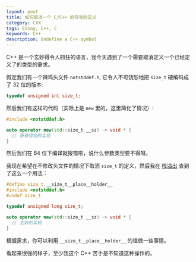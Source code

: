```yaml
---
layout: post
title: 如何取消一个 C/C++ 的符号的定义
category: CXX
tags: Essay, C++, C
keywords: C++
description: Undefine a C++ symbol
---
```


C++ 是一个玄妙得令人抓狂的语言，我今天遇到了一个需要取消定义一个已经定义了的类型的需求。

假定我们有一个辣鸡头文件 `notstddef.h`, 它令人不可饶恕地把 `size_t` 硬编码成了 32 位的版本:

```c
typedef unsigned int size_t;
```

然后我们有这样的代码（实际上是 `new` 里的，这里简化了情况）:

```cpp
#include <notstddef.h>

auto operator new(std::size_t __sz) -> void * {
  // 奇奇怪怪的实现
}
```

然后我们在 64 位下编译就报错啦，说什么参数类型要不得呀。

我现在希望在不修改头文件的情况下取消 `size_t` 的定义，然后我在 [栈溢出](https://stackoverflow.com/a/27907062/7083401) 查到了这么一个用法：

```cpp
#define size_t __size_t__place__holder__
#include <notstddef.h>
#undef size_t

typedef unsigned long size_t;

auto operator new(std::size_t __sz) -> void * {
  // 玄妙的实现
}
```

根据需求，你可以利用 `__size_t__place__holder__` 的值做一些事情。

看起来很强的样子，至少我这个 C++ 苦手是不知道这种操作的。
